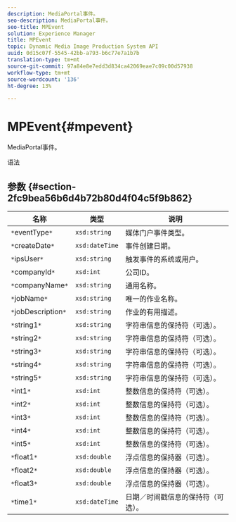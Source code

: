 ```yaml
---
description: MediaPortal事件。
seo-description: MediaPortal事件。
seo-title: MPEvent
solution: Experience Manager
title: MPEvent
topic: Dynamic Media Image Production System API
uuid: 0d15c07f-5545-42bb-a793-b6c77e7a1b7b
translation-type: tm+mt
source-git-commit: 97a84e8e7edd3d834ca42069eae7c09c00d57938
workflow-type: tm+mt
source-wordcount: '136'
ht-degree: 13%

---
```



# MPEvent{#mpevent}

MediaPortal事件。

语法

## 参数 {#section-2fc9bea56b6d4b72b80d4f04c5f9b862}

| 名称 | 类型 | 说明 |
|---|---|---|
| `*`eventType`*` | `xsd:string` | 媒体门户事件类型。 |
| `*`createDate`*` | `xsd:dateTime` | 事件创建日期。 |
| `*`ipsUser`*` | `xsd:string` | 触发事件的系统或用户。 |
| `*`companyId`*` | `xsd:int` | 公司ID。 |
| `*`companyName`*` | `xsd:string` | 通用名称。 |
| `*`jobName`*` | `xsd:string` | 唯一的作业名称。 |
| `*`jobDescription`*` | `xsd:string` | 作业的有用描述。 |
| `*`string1`*` | `xsd:string` | 字符串信息的保持符（可选）。 |
| `*`string2`*` | `xsd:string` | 字符串信息的保持符（可选）。 |
| `*`string3`*` | `xsd:string` | 字符串信息的保持符（可选）。 |
| `*`string4`*` | `xsd:string` | 字符串信息的保持符（可选）。 |
| `*`string5`*` | `xsd:string` | 字符串信息的保持符（可选）。 |
| `*`int1`*` | `xsd:int` | 整数信息的保持符（可选）。 |
| `*`int2`*` | `xsd:int` | 整数信息的保持符（可选）。 |
| `*`int3`*` | `xsd:int` | 整数信息的保持符（可选）。 |
| `*`int4`*` | `xsd:int` | 整数信息的保持符（可选）。 |
| `*`int5`*` | `xsd:int` | 整数信息的保持符（可选）。 |
| `*`float1`*` | `xsd:double` | 浮点信息的保持器（可选）。 |
| `*`float2`*` | `xsd:double` | 浮点信息的保持器（可选）。 |
| `*`float3`*` | `xsd:double` | 浮点信息的保持器（可选）。 |
| `*`time1`*` | `xsd:dateTime` | 日期／时间戳信息的保持符（可选）。 |

